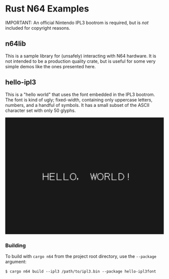 # Rust N64 Examples

IMPORTANT: An official Nintendo IPL3 bootrom is required, but is *not* included for copyright reasons.


## n64lib

This is a sample library for (unsafely) interacting with N64 hardware. It is not intended to be a production quality crate, but is useful for some very simple demos like the ones presented here.


## hello-ipl3

This is a "hello world" that uses the font embedded in the IPL3 bootrom. The font is kind of ugly; fixed-width, containing only uppercase letters, numbers, and a handful of symbols. It has a small subset of the ASCII character set with only 50 glyphs.

![hello-ipl3font screenshot](images/hello-ipl3font.png)


### Building

To build with `cargo n64` from the project root directory, use the `--package` argument:

```
$ cargo n64 build --ipl3 /path/to/ipl3.bin --package hello-ipl3font
```
